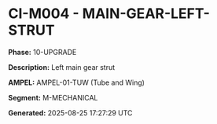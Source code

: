 # CI-M004 - MAIN-GEAR-LEFT-STRUT

**Phase:** 10-UPGRADE

**Description:** Left main gear strut

**AMPEL:** AMPEL-01-TUW (Tube and Wing)

**Segment:** M-MECHANICAL

**Generated:** 2025-08-25 17:27:29 UTC
